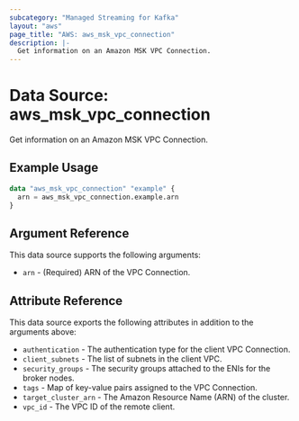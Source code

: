 ```yaml
---
subcategory: "Managed Streaming for Kafka"
layout: "aws"
page_title: "AWS: aws_msk_vpc_connection"
description: |-
  Get information on an Amazon MSK VPC Connection.
---
```

# Data Source: aws_msk_vpc_connection

Get information on an Amazon MSK VPC Connection.

## Example Usage

```terraform
data "aws_msk_vpc_connection" "example" {
  arn = aws_msk_vpc_connection.example.arn
}
```

## Argument Reference

This data source supports the following arguments:

* `arn` - (Required) ARN of the VPC Connection.

## Attribute Reference

This data source exports the following attributes in addition to the arguments above:

* `authentication` - The authentication type for the client VPC Connection.
* `client_subnets` - The list of subnets in the client VPC.
* `security_groups` - The security groups attached to the ENIs for the broker nodes.
* `tags` - Map of key-value pairs assigned to the VPC Connection.
* `target_cluster_arn` - The Amazon Resource Name (ARN) of the cluster.
* `vpc_id` - The VPC ID of the remote client.
